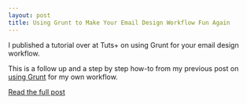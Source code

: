 ```yaml
---
layout: post
title: Using Grunt to Make Your Email Design Workflow Fun Again
---
```


I published a tutorial over at Tuts+ on using Grunt for your email design workflow.

This is a follow up and a step by step how-to from my previous post on [using Grunt](http://www.leemunroe.com/html-email-design-workflow/) for my own workflow.

<a href="http://webdesign.tutsplus.com/tutorials/using-grunt-to-make-your-email-design-workflow-fun-again--cms-22223" class="button">Read the full post</a>
